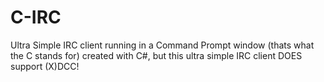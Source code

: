 C-IRC
=====

Ultra Simple IRC client running in a Command Prompt window (thats what the C stands for) created with C#, but this ultra simple IRC client DOES support (X)DCC!
